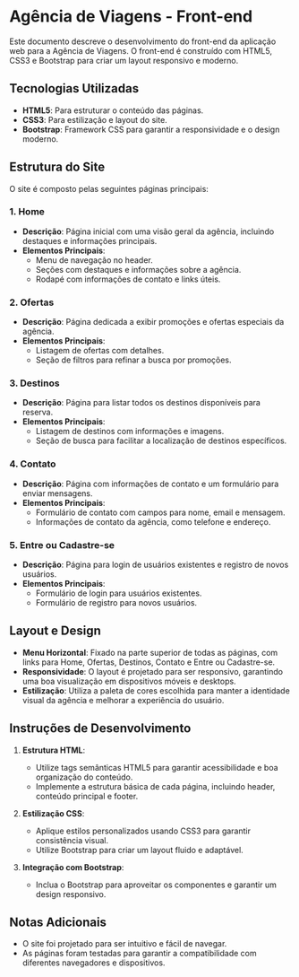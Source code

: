 # Agência de Viagens - Front-end

Este documento descreve o desenvolvimento do front-end da aplicação web para a Agência de Viagens. O front-end é construído com HTML5, CSS3 e Bootstrap para criar um layout responsivo e moderno.

## Tecnologias Utilizadas

- **HTML5**: Para estruturar o conteúdo das páginas.
- **CSS3**: Para estilização e layout do site.
- **Bootstrap**: Framework CSS para garantir a responsividade e o design moderno.

## Estrutura do Site

O site é composto pelas seguintes páginas principais:

### 1. Home

- **Descrição**: Página inicial com uma visão geral da agência, incluindo destaques e informações principais.
- **Elementos Principais**:
  - Menu de navegação no header.
  - Seções com destaques e informações sobre a agência.
  - Rodapé com informações de contato e links úteis.

### 2. Ofertas

- **Descrição**: Página dedicada a exibir promoções e ofertas especiais da agência.
- **Elementos Principais**:
  - Listagem de ofertas com detalhes.
  - Seção de filtros para refinar a busca por promoções.

### 3. Destinos

- **Descrição**: Página para listar todos os destinos disponíveis para reserva.
- **Elementos Principais**:
  - Listagem de destinos com informações e imagens.
  - Seção de busca para facilitar a localização de destinos específicos.

### 4. Contato

- **Descrição**: Página com informações de contato e um formulário para enviar mensagens.
- **Elementos Principais**:
  - Formulário de contato com campos para nome, email e mensagem.
  - Informações de contato da agência, como telefone e endereço.

### 5. Entre ou Cadastre-se

- **Descrição**: Página para login de usuários existentes e registro de novos usuários.
- **Elementos Principais**:
  - Formulário de login para usuários existentes.
  - Formulário de registro para novos usuários.

## Layout e Design

- **Menu Horizontal**: Fixado na parte superior de todas as páginas, com links para Home, Ofertas, Destinos, Contato e Entre ou Cadastre-se.
- **Responsividade**: O layout é projetado para ser responsivo, garantindo uma boa visualização em dispositivos móveis e desktops.
- **Estilização**: Utiliza a paleta de cores escolhida para manter a identidade visual da agência e melhorar a experiência do usuário.

## Instruções de Desenvolvimento

1. **Estrutura HTML**:
   - Utilize tags semânticas HTML5 para garantir acessibilidade e boa organização do conteúdo.
   - Implemente a estrutura básica de cada página, incluindo header, conteúdo principal e footer.

2. **Estilização CSS**:
   - Aplique estilos personalizados usando CSS3 para garantir consistência visual.
   - Utilize Bootstrap para criar um layout fluido e adaptável.

3. **Integração com Bootstrap**:
   - Inclua o Bootstrap para aproveitar os componentes e garantir um design responsivo.

## Notas Adicionais

- O site foi projetado para ser intuitivo e fácil de navegar.
- As páginas foram testadas para garantir a compatibilidade com diferentes navegadores e dispositivos.
